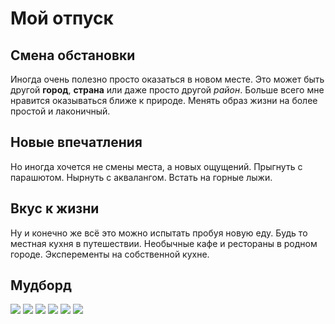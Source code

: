 # Мой отпуск

## Смена обстановки

Иногда очень полезно просто оказаться в новом месте.
Это может быть другой **город**, **страна** или даже просто другой *район*.
Больше всего мне нравится оказываться ближе к природе.
Менять образ жизни на более простой и лаконичный.

## Новые впечатления

Но иногда хочется не смены места, а новых ощущений.
Прыгнуть с парашютом.
Нырнуть с аквалангом.
Встать на горные лыжи.

## Вкус к жизни

Ну и конечно же всё это можно испытать пробуя новую еду.
Будь то местная кухня в путешествии.
Необычные кафе и рестораны в родном городе.
Эксперементы на собственной кухне.

## Мудборд

![](road.jpg) ![](hotel.jpg)
![](kayak.jpg) ![](ski.jpg)
![](food.jpg) ![](spa.jpg)